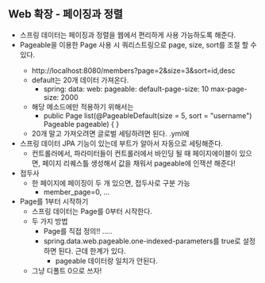 ## Web 확장 - 페이징과 정렬
- 스프링 데이터는 페이징과 정렬을 웹에서 편리하게 사용 가능하도록 해준다.
- Pageable을 이용한 Page<Entity> 사용 시  쿼리스트링으로 page, size, sort를 조절 할 수 있다.
  - http://localhost:8080/members?page=2&size=3&sort=id,desc
  - default는 20개 데이터 가져온다.
    - spring:
        data:
          web:
            pageable:
              default-page-size: 10
              max-page-size: 2000
  - 해당 메소드에만 적용하기 위해서는 
    - public Page<Member> list(@PageableDefault(size = 5, sort = "username") Pageable pageable) { }
  - 20개 말고 가져오려면 글로벌 세팅하려면 된다. .yml에
- 스프링 데이터 JPA 기능이 있는데 부트가 알아서 자동으로 세팅해준다.
  - 컨트롤러에서, 파라미터들이 컨트롤러에서 바인딩 될 때 페이지에이블이 있으면, 페이지 리퀘스틀 생성해서 값을 채워서 pageable에 인잭션 해준다!
- 접두사
  - 한 페이지에 페이징이 두 개 있으면, 접두사로 구분 가능
    - member_page=0, ...
- Page를 1부터 시작하기
  - 스프링 데이터는 Page를 0부터 시작한다.
  - 두 가지 방법
    - Page를 직접 정의!! .....
    - spring.data.web.pageable.one-indexed-parameters를 true로 설정하면 된다. 근데 한계가 있다.
      - pageable 데이터랑 일치가 안된다.
  - 그냥 디폴트 0으로 쓰자!
